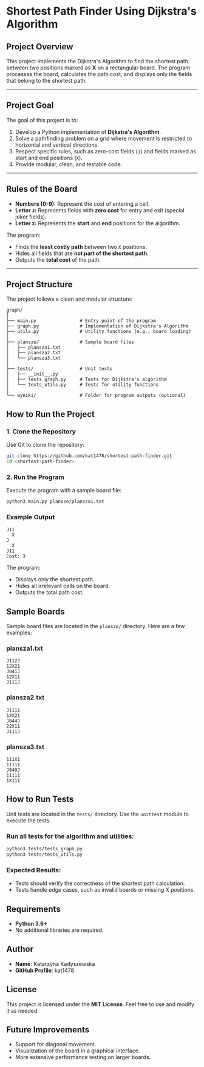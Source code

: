 # Shortest Path Finder Using Dijkstra's Algorithm

## Project Overview

This project implements the Dijkstra's Algorithm to find the shortest path between two positions marked as **X** on a rectangular board. The program processes the board, calculates the path cost, and displays only the fields that belong to the shortest path.

---

## **Project Goal**

The goal of this project is to:

1. Develop a Python implementation of **Dijkstra's Algorithm**.
2. Solve a pathfinding problem on a grid where movement is restricted to horizontal and vertical directions.
3. Respect specific rules, such as zero-cost fields (`J`) and fields marked as start and end positions (`X`).
4. Provide modular, clean, and testable code.

---

## **Rules of the Board**

- **Numbers (0-9):** Represent the cost of entering a cell.
- **Letter `J`:** Represents fields with **zero cost** for entry and exit (special joker fields).
- **Letter `X`:** Represents the **start** and **end** positions for the algorithm.

The program:

- Finds the **least costly path** between two `X` positions.
- Hides all fields that are **not part of the shortest path**.
- Outputs the **total cost** of the path.

---

## Project Structure

The project follows a clean and modular structure:

```
graph/
│
├── main.py                # Entry point of the program
├── graph.py               # Implementation of Dijkstra's Algorithm
├── utils.py               # Utility functions (e.g., board loading)
│
├── plansze/               # Sample board files
│   ├── plansza1.txt
│   ├── plansza2.txt
│   └── plansza3.txt
│
├── tests/                 # Unit tests
│   ├── __init__.py
│   ├── tests_graph.py     # Tests for Dijkstra's algorithm
│   └── tests_utils.py     # Tests for utility functions
│
└── wyniki/                # Folder for program outputs (optional)
```

## How to Run the Project

### 1. Clone the Repository

Use Git to clone the repository:

```bash
git clone https://github.com/kat1478/shortest-path-finder.git
cd <shortest-path-finder>
```

### 2. Run the Program

Execute the program with a sample board file:

```bash
python3 main.py plansze/plansza1.txt
```

### Example Output

```
J11
  X
J
  X
J11
Cost: 3
```

The program:

- Displays only the shortest path.
- Hides all irrelevant cells on the board.
- Outputs the total path cost.

## Sample Boards

Sample board files are located in the `plansze/` directory. Here are a few examples:

### **plansza1.txt**

```
J112J
12X21
J041J
12X11
J111J
```

### **plansza2.txt**

```
J1111
12X21
J044J
22X11
J111J
```

### **plansza3.txt**

```
111X1
11111
J040J
11111
1X111
```

## How to Run Tests

Unit tests are located in the `tests/` directory. Use the `unittest` module to execute the tests:

### Run all tests for the algorithm and utilities:

```bash
python3 tests/tests_graph.py
python3 tests/tests_utils.py
```

### Expected Results:

- Tests should verify the correctness of the shortest path calculation.
- Tests handle edge cases, such as invalid boards or missing X positions.

## Requirements

- **Python 3.6+**
- No additional libraries are required.

## Author

- **Name**: Katarzyna Kadyszewska
- **GitHub Profile**: kat1478

## License

This project is licensed under the **MIT License**. Feel free to use and modify it as needed.

## Future Improvements

- Support for diagonal movement.
- Visualization of the board in a graphical interface.
- More extensive performance testing on larger boards.
